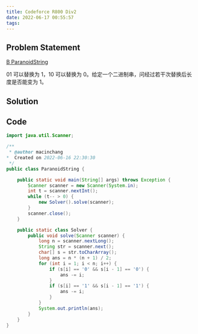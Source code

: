```yaml
---
title: Codeforce R800 Div2
date: 2022-06-17 00:55:57
tags:
---
```

## Problem Statement

[B ParanoidString](https://codeforces.com/problemset/problem/1694/B)

01 可以替换为 1，10 可以替换为 0。给定一个二进制串，问经过若干次替换后长度是否能变为 1。
<!-- more -->

## Solution

## Code

```java
import java.util.Scanner;

/**
 * @author macinchang
*  Created on 2022-06-16 22:30:30
 */
public class ParanoidString {

    public static void main(String[] args) throws Exception {
        Scanner scanner = new Scanner(System.in);
        int t = scanner.nextInt();
        while (t-- > 0) {
            new Solver().solve(scanner);
        }
        scanner.close();
    }

    public static class Solver {
        public void solve(Scanner scanner) {
            long n = scanner.nextLong();
            String str = scanner.next();
            char[] s = str.toCharArray();
            long ans = n * (n + 1) / 2;
            for (int i = 1; i < n; i++) {
                if (s[i] == '0' && s[i - 1] == '0') {
                    ans -= i;
                }
                if (s[i] == '1' && s[i - 1] == '1') {
                    ans -= i;
                }
            }
            System.out.println(ans);
        }
    }
}

```

